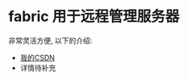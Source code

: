 fabric 用于远程管理服务器  
=

非常灵活方便, 以下的介绍:  

* [我的CSDN](http://blog.csdn.net/michael_lbs/article/details/70227720)
* 详情待补充